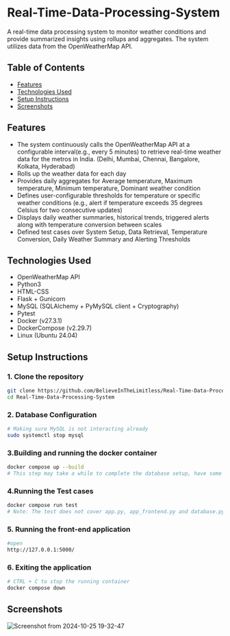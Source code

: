# Real-Time-Data-Processing-System
A real-time data processing system to monitor weather conditions and provide summarized insights using rollups and aggregates. The system utilizes data from the OpenWeatherMap API.


## Table of Contents
- [Features](#features)
- [Technologies Used](#technologies-used)
- [Setup Instructions](#setup-instructions)
- [Screenshots](#screenshots)

## Features
- The system continuously calls the OpenWeatherMap API at a configurable interval(e.g., every 5 minutes) to retrieve real-time weather data for the metros in India. (Delhi, Mumbai, Chennai, Bangalore, Kolkata, Hyderabad)
- Rolls up the weather data for each day
- Provides daily aggregates for Average temperature, Maximum temperature, Minimum temperature, Dominant weather condition
- Defines user-configurable thresholds for temperature or specific weather conditions (e.g., alert if temperature exceeds 35 degrees Celsius for two consecutive updates)
- Displays daily weather summaries, historical trends, triggered alerts along with temperature conversion between scales 
- Defined test cases over System Setup, Data Retrieval, Temperature Conversion, Daily Weather Summary and Alerting Thresholds
  
## Technologies Used
- OpenWeatherMap API
- Python3
- HTML-CSS
- Flask + Gunicorn
- MySQL (SQLAlchemy + PyMySQL client + Cryptography)
- Pytest
- Docker (v27.3.1)
- DockerCompose (v2.29.7)
- Linux (Ubuntu 24.04)

## Setup Instructions

### 1. Clone the repository
```bash
git clone https://github.com/BelieveInTheLimitless/Real-Time-Data-Processing-System
cd Real-Time-Data-Processing-System
```

### 2. Database Configuration
```bash
# Making sure MySQL is not interacting already
sudo systemctl stop mysql
```

### 3.Building and running the docker container
```bash
docker compose up --build
# This step may take a while to complete the database setup, have some snacks handy with you :)
```

### 4.Running the Test cases
```bash
docker compose run test
# Note: The test does not cover app.py, app_frontend.py and database.py while being exhaustive for all scenarios
```


### 5. Running the front-end application
```bash
#open
http://127.0.0.1:5000/
```

### 6. Exiting the application
```bash
# CTRL + C to stop the running container
docker compose down
```

## Screenshots
![Screenshot from 2024-10-25 19-32-47](https://github.com/user-attachments/assets/49d68e69-b7fb-41ff-88b9-5b1f9281ac41)
